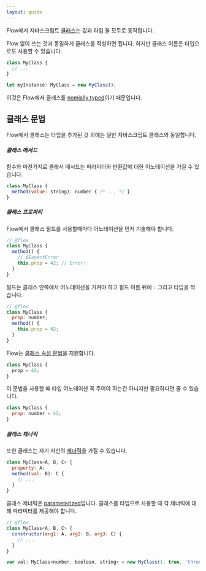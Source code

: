 ```yaml
---
layout: guide
---
```


Flow에서 자바스크립트 [클래스](https://developer.mozilla.org/en-US/docs/Web/JavaScript/Reference/Classes)는 값과 타입 둘 모두로 동작합니다.

Flow 없이 쓰는 것과 동일하게 클래스를 작성하면 됩니다. 하지만 클래스 이름은 타입으로도 사용할 수 있습니다.

```js
class MyClass {
  // ...
}

let myInstance: MyClass = new MyClass();
```

이것은 Flow에서 클래스틑 [nomially typed](../../lang/nominal-structural)이기 때문입니다.

## 클래스 문법 <a class="toc" id="toc-class-syntax" href="#toc-class-syntax"></a>

Flow에서 클래스는 타입을 추가된 것 외에는 일반 자바스크립트 클래스와 동일합니다.

##### 클래스 메서드 <a class="toc" id="toc-class-methods" href="#toc-class-methods"></a>

함수와 마찬가지로 클래서 메서드는 파라미터와 반환값에 대한 어노테이션을 가질 수 있습니다.

```js
class MyClass {
  method(value: string): number { /* ... */ }
}
```

##### 클래스 프로퍼티 <a class="toc" id="toc-class-fields-properties" href="#toc-class-fields-properties"></a>

Flow에서 클래스 필드를 사용할때마다 어노테이션을 먼저 기술해야 합니다.

```js
// @flow
class MyClass {
  method() {
    // $ExpectError
    this.prop = 42; // Error!
  }
}
```

필드는 클래스 안쪽에서 어노테이션을 가져야 하고 필드 이름 뒤에 `:` 그리고 타입을 적습니다.

```js
// @flow
class MyClass {
  prop: number;
  method() {
    this.prop = 42;
  }
}
```

Flow는 [클래스 속성 문법](https://tc39.github.io/proposal-class-public-fields/)을 지원합니다.

```js
class MyClass {
  prop = 42;
}
```

이 문법을 사용할 때 타입 어노테이션 꼭 주어야 하는건 아니지만 필요하다면 줄 수 있습니다.

```js
class MyClass {
  prop: number = 42;
}
```

##### 클래스 제너릭 <a class="toc" id="toc-class-generics" href="#toc-class-generics"></a>

또한 클래스는 자기 자신의 [제너릭](../generics)을 가질 수 있습니다.

```js
class MyClass<A, B, C> {
  property: A;
  method(val: B): C {
    // ...
  }
}
```

클래스 제너릭은 [parameterized](../generics/#toc-parameterized-generics)입니다. 클래스를 타입으로 사용할 때 각 제너릭에 대해 파라미터를 제공해야 합니다.

```js
// @flow
class MyClass<A, B, C> {
  constructor(arg1: A, arg2: B, arg3: C) {
    // ...
  }
}

var val: MyClass<number, boolean, string> = new MyClass(1, true, 'three');
```
